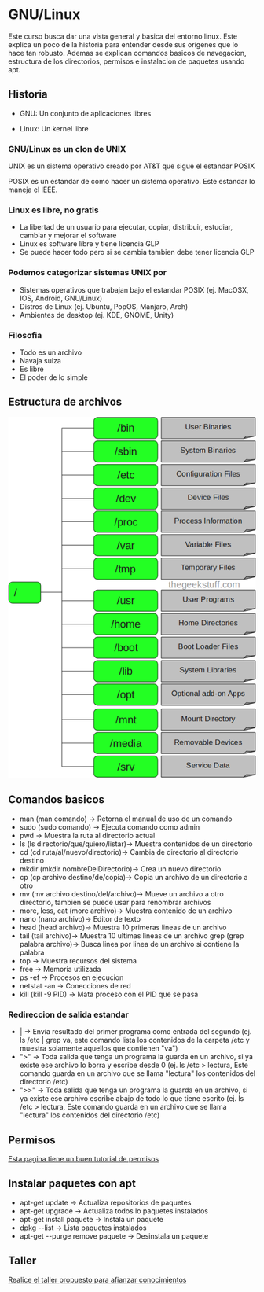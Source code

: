 # GNU/Linux

Este curso busca dar una vista general y basica del entorno linux. Este explica un poco de la historia para entender desde sus origenes que lo hace tan robusto. Ademas se explican comandos basicos de navegacion, estructura de los directorios, permisos e instalacion de paquetes usando apt.

## Historia

* GNU: Un conjunto de aplicaciones libres

* Linux: Un kernel libre

### GNU/Linux es un clon de UNIX

UNIX es un sistema operativo creado por AT&T que sigue el estandar POSIX

POSIX es un estandar de como hacer un sistema operativo. Este estandar lo maneja el IEEE.

### Linux es libre, no gratis

* La libertad de un usuario para ejecutar, copiar, distribuir, estudiar, cambiar y mejorar el software
* Linux es software libre y tiene licencia GLP
* Se puede hacer todo pero si se cambia tambien debe tener licencia GLP

### Podemos categorizar sistemas UNIX por 

* Sistemas operativos que trabajan bajo el estandar POSIX (ej. MacOSX, IOS, Android, GNU/Linux)
* Distros de Linux (ej. Ubuntu, PopOS, Manjaro, Arch)
* Ambientes de desktop (ej. KDE, GNOME, Unity)

### Filosofia

* Todo es un archivo
* Navaja suiza
* Es libre
* El poder de lo simple

## Estructura de archivos

![ups](./assets/filesystem.png "Imagen de referencia de estructura de archivos")

## Comandos basicos

* man (man comando) -> Retorna el manual de uso de un comando
* sudo (sudo comando) -> Ejecuta comando como admin
* pwd -> Muestra la ruta al directorio actual
* ls (ls directorio/que/quiero/listar)-> Muestra contenidos de un directorio
* cd (cd ruta/al/nuevo/directorio)-> Cambia de directorio al directorio destino
* mkdir (mkdir nombreDelDirectorio)-> Crea un nuevo directorio
* cp (cp archivo destino/de/copia)-> Copia un archivo de un directorio a otro
* mv (mv archivo destino/del/archivo)-> Mueve un archivo a otro directorio, tambien se puede usar para renombrar archivos
* more, less, cat (more archivo)-> Muestra contenido de un archivo
* nano (nano archivo)-> Editor de texto
* head (head archivo)-> Muestra 10 primeras lineas de un archivo
* tail (tail archivo)-> Muestra 10 ultimas lineas de un archivo
grep (grep palabra archivo)-> Busca linea por linea de un archivo si contiene la palabra
* top -> Muestra recursos del sistema
* free -> Memoria utilizada
* ps -ef -> Procesos en ejecucion
* netstat -an -> Conecciones de red
* kill (kill -9 PID) -> Mata proceso con el PID que se pasa

### Redireccion de salida estandar

* | -> Envia resultado del primer programa como entrada del segundo (ej. ls /etc | grep va, este comando lista los contenidos de la carpeta /etc y muestra solamente aquellos que contienen "va")
* ">" -> Toda salida que tenga un programa la guarda en un archivo, si ya existe ese archivo lo borra y escribe desde 0 (ej. ls /etc > lectura, Este comando guarda en un archivo que se llama "lectura" los contenidos del directorio /etc)
* ">>" -> Toda salida que tenga un programa la guarda en un archivo, si ya existe ese archivo escribe abajo de todo lo que tiene escrito (ej. ls /etc > lectura, Este comando guarda en un archivo que se llama "lectura" los contenidos del directorio /etc)

## Permisos

[Esta pagina tiene un buen tutorial de permisos](https://www.guru99.com/file-permissions.html)

## Instalar paquetes con apt

* apt-get update -> Actualiza repositorios de paquetes
* apt-get upgrade -> Actualiza todos lo paquetes instalados
* apt-get install paquete -> Instala un paquete
* dpkg --list -> Lista paquetes instalados
* apt-get --purge remove paquete -> Desinstala un paquete

## Taller
[Realice el taller propuesto para afianzar conocimientos](./LinuxTaller.pdf)